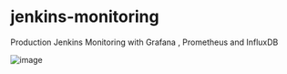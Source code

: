 # jenkins-monitoring
Production Jenkins Monitoring with Grafana , Prometheus and InfluxDB

![image](https://github.com/yuabhishek14/jenkins-monitoring/assets/43784560/fd806043-6c93-4603-a1af-70058d44391f)
